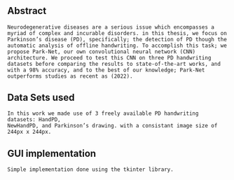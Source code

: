 # 

## Abstract
    Neurodegenerative diseases are a serious issue which encompasses a myriad of complex and incurable disorders. in this thesis, we focus on Parkinson’s disease (PD), specifically; the detection of PD though the automatic analysis of offline handwriting. To accomplish this task; we propose Park-Net, our own convolutional neural network (CNN) architecture. We proceed to test this CNN on three PD handwriting datasets before comparing the results to state-of-the-art works, and with a 98% accuracy, and to the best of our knowledge; Park-Net outperforms studies as recent as (2022).

## Data Sets used
    In this work we made use of 3 freely available PD handwriting datasets: HandPD,
    NewHandPD, and Parkinson’s drawing. with a consistant image size of 244px x 244px.

## GUI implementation
    Simple implementation done using the tkinter library.